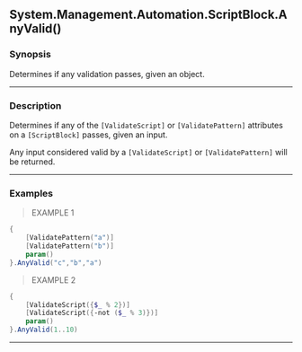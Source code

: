 System.Management.Automation.ScriptBlock.AnyValid()
---------------------------------------------------

### Synopsis
Determines if any validation passes, given an object.

---

### Description

Determines if any of the `[ValidateScript]` or `[ValidatePattern]` attributes on a `[ScriptBlock]` passes, given an input.

Any input considered valid by a `[ValidateScript]` or `[ValidatePattern]` will be returned.

---

### Examples
> EXAMPLE 1

```PowerShell
{
    [ValidatePattern("a")]
    [ValidatePattern("b")]
    param()
}.AnyValid("c","b","a")
```
> EXAMPLE 2

```PowerShell
{
    [ValidateScript({$_ % 2})]
    [ValidateScript({-not ($_ % 3)})]
    param()
}.AnyValid(1..10)
```

---
